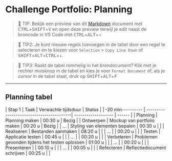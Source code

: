 # Challenge Portfolio: Planning

> :rocket: TIP: Bekijk een preview van dit [Markdown](https://guides.github.com/features/mastering-markdown/) document met <kbd>CTRL</kbd>+<kbd>SHIFT</kbd>+<kbd>V</kbd> en open deze preview terwijl je edit naast de broncode in VS Code met <kbd>CTRL</kbd>+<kbd>ALT</kbd>+<kbd>→</kbd>

> :rocket: TIP2: Je kunt nieuwe regels toevoegen in de tabel door een regel te selecteren en te kiezen voor `Selection` > `Copy Line Down` of <kbd>SHIFT</kbd>+<kbd>ALT</kbd>+<kbd>CTRL</kbd>+<kbd>↓</kbd>. 

> :rocket: TIP3: Raakt de tabel rommelig in het brondocument? Klik met je rechter muisknop in de tabel en kies je voor `Format Document` of, als je cursor in de tabel staat, druk op <kbd>SHIFT</kbd>+<kbd>ALT</kbd>+<kbd>F</kbd>

----

## Planning tabel

| Stap 1       | Taak                                          | Verwachte tijdsduur | Status |
| -20 min---------- | -----------------------------------------| ------------------- | ------ |
| Planning    | Planning maken                                 | 00:30 u             | Bezig  |
| Ontwerpen   | Mockup van portfolio maken                     | 00:20 u             | Bezig  |
| ...         | Styling van elementen bepalen                  | 00:30 u             |        |
| Realiseren  | Bestanden aanmaken                             | 08:20 u             |        |
| ...         |                                                | 00:20 u             |        |
| Testen      | Applicatie testen                              | 00:45 u             |        |
| ...         |                                                | 00:20 u             |        |
| Verbeteren  | Problemen gevonden tijdens het testen oplossen | 01:00 u             |        |
| ...         |                                                | 00:20 u             |        |
| Presenteren |                                                | 00:10 u             |        |
| ...         |                                                | 00:05 u             |        |
| Refecteren  | Reflectiedocument schrijven                    | 00:25 u             |        |

